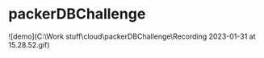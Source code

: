 # packerDBChallenge

![demo](C:\Work stuff\cloud\packerDBChallenge\Recording 2023-01-31 at 15.28.52.gif)